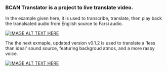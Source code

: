 ### BCAN Translator is a project to live translate video.
In the example given here, it is used to transcribe, translate, then play back the tranalsated audio from English source to Farsi audio.

[![IMAGE ALT TEXT HERE](https://img.youtube.com/vi/NYsUdUu8jFQ/0.jpg)](https://www.youtube.com/watch?v=NYsUdUu8jFQ)

The the next exmaple, updated version v0.1.2 is used to translate a 'less than ideal' sound source, featuring backgroud atmos, and a more raspy voice.

[![IMAGE ALT TEXT HERE](https://img.youtube.com/vi/D9fl3UOgT68/0.jpg)](https://www.youtube.com/watch?v=D9fl3UOgT68)

